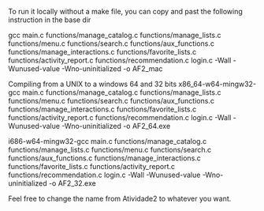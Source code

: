 To run it locally without a make file, you can copy and past the following instruction in the base dir

gcc main.c functions/manage_catalog.c functions/manage_lists.c functions/menu.c functions/search.c functions/aux_functions.c functions/manage_interactions.c functions/favorite_lists.c functions/activity_report.c functions/recommendation.c login.c -Wall -Wunused-value -Wno-uninitialized -o AF2_mac

Compiling from a UNIX to a windows 64 and 32 bits
x86_64-w64-mingw32-gcc main.c functions/manage_catalog.c functions/manage_lists.c functions/menu.c functions/search.c functions/aux_functions.c functions/manage_interactions.c functions/favorite_lists.c functions/activity_report.c functions/recommendation.c login.c -Wall -Wunused-value -Wno-uninitialized -o AF2_64.exe

i686-w64-mingw32-gcc main.c functions/manage_catalog.c functions/manage_lists.c functions/menu.c functions/search.c functions/aux_functions.c functions/manage_interactions.c functions/favorite_lists.c functions/activity_report.c functions/recommendation.c login.c -Wall -Wunused-value -Wno-uninitialized -o AF2_32.exe


Feel free to change the name from Atividade2 to whatever you want. 